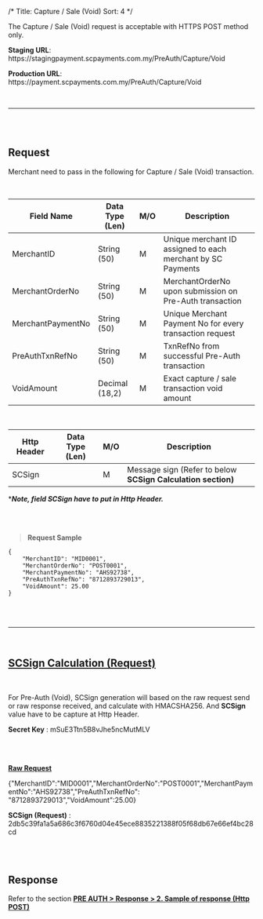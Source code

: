 /*
Title: Capture / Sale (Void)
Sort: 4
*/


The Capture / Sale (Void) request is acceptable with HTTPS POST method only. 


**Staging URL**:	http<span>s://</span>stagingpayment.scpayments.com.my/PreAuth/Capture/Void

**Production URL**: http<span>s://</span>payment.scpayments.com.my/PreAuth/Capture/Void

<br />
<hr />
<br /><br />

## Request

Merchant need to pass in the following for Capture / Sale (Void) transaction.

<br />

| Field Name        | Data Type   (Len) | M/O | Description                                                    |
|-------------------|-------------------|-----|----------------------------------------------------------------|
| MerchantID        | String (50)       | M   | Unique merchant ID assigned to each merchant by SC Payments |
| MerchantOrderNo   | String (50)       | M   | MerchantOrderNo upon submission on Pre-Auth transaction        |
| MerchantPaymentNo | String (50)       | M   | Unique Merchant Payment No for every transaction request       |
| PreAuthTxnRefNo   | String (50)       | M   | TxnRefNo from successful Pre-Auth transaction                  |
| VoidAmount        | Decimal (18,2)    | M   | Exact capture / sale transaction void amount                   |


&nbsp;
&nbsp;



| Http Header | Data Type   (Len) | M/O | Description                                                     |
|-------------|-------------------|-----|-----------------------------------------------------------------|
| SCSign      |                   | M   | Message sign (Refer to below <b>SCSign Calculation<b/> section) |

****Note, field SCSign have to put in Http Header.***

<br /><br />


> **Request Sample**
    
    {
        "MerchantID": "MID0001",
        "MerchantOrderNo": "POST0001",
        "MerchantPaymentNo": "AHS92738",
        "PreAuthTxnRefNo": "8712893729013",
        "VoidAmount": 25.00
    }
    
<br /><br />

<hr />

<br />

## <u>SCSign Calculation (Request)</u>

<br />

For Pre-Auth (Void), SCSign generation will based on the raw request send or raw response received, and calculate with HMACSHA256. And **SCSign** value have to be capture at Http Header.

**Secret Key** : mSuE3Ttn5B8vJhe5ncMutMLV

<br /><br />

<u>**Raw Request**</u> 

<p style="word-wrap: break-word;">
{"MerchantID":"MID0001","MerchantOrderNo":"POST0001","MerchantPaymentNo":"AHS92738","PreAuthTxnRefNo": "8712893729013","VoidAmount":25.00}
</p>

**SCSign (Request)** : 2db5c39fa1a5a686c3f6760d04e45ece8835221388f05f68db67e66ef4bc28cd


<br /><br />


## Response

Refer to the section <a href="https://devdocs.scpayments.com.my/pages/PreAuth/Response#ResponsePOST" target="_blank"><b>PRE AUTH > Response > 2. Sample of response (Http POST)</b></a>